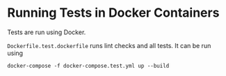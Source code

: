 # Running Tests in Docker Containers

Tests are run using Docker.

`Dockerfile.test.dockerfile` runs lint checks and all tests. It can be run using

```
docker-compose -f docker-compose.test.yml up --build
```
